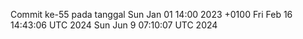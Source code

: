 Commit ke-55 pada tanggal Sun Jan 01 14:00 2023 +0100
Fri Feb 16 14:43:06 UTC 2024
Sun Jun  9 07:10:07 UTC 2024

